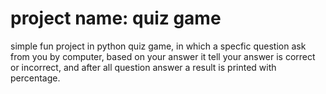 # project name: quiz game

simple fun project in python quiz game, in which a specfic question ask from you by computer, based on your answer it tell your answer is correct or incorrect, and after all question answer a result is printed with percentage.
